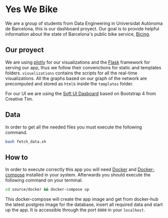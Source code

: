 # Yes We Bike
We are a group of students from Data Engineering in Universidat Autònoma de Barcelona, this is our dashboard proyect. Our goal is to provide helpful information about the state of Barcelona's public bike service, [Bicing](https://www.bicing.barcelona/).

## Our proyect
We are using [plotly](https://plotly.com/) for our visualizations and the [Flask](https://flask.palletsprojects.com/en/2.0.x/) framework for serving our app, thus we follow their convenctions for static and templates folders. `visualizations` contains the scripts for all the real-time visualizations. All the graphs based on our graph of the network are precomputed and stored as `html`s inside the `templates` folder.

For our UI we are using the [Soft UI Dasboard](https://www.creative-tim.com/product/soft-ui-dashboard) based on Bootstrap 4 from Creative Tim.

## Data
In order to get all the needed files you must execute the following command.
```bash
bash fetch_data.sh
```

## How to 
In order to execute correctly this app you will need [Docker](https://www.docker.com/) and [Docker-compose](https://docs.docker.com/compose/) installed in your system. Afterwards you should execute the following command on your terminal.
```bash
cd source/docker && docker-compose up
```
This docker-compose will create the app image and get from docker-hub the latest postgres image for the database, insert all required data and start up the app. It is accessible through the port `8000` in your `localhost`.